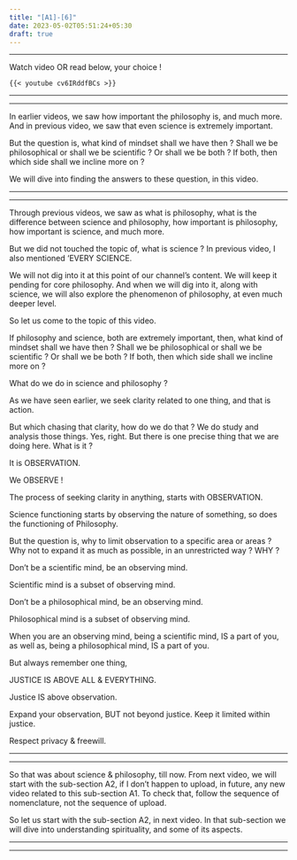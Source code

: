 ```yaml
---
title: "[A1]-[6]"
date: 2023-05-02T05:51:24+05:30
draft: true
---
```


---

Watch video OR read below, your choice !

```
{{< youtube cv6IRddfBCs >}}
```

---

---

In earlier videos, we saw how important the philosophy is, and much more. And in previous video, we saw that even science is extremely important.

But the question is, what kind of mindset shall we have then ? Shall we be philosophical or shall we be scientific ? Or shall we be both ? If both, then which side shall we incline more on ?

We will dive into finding the answers to these question, in this video.

---

---

Through previous videos, we saw as what is philosophy, what is the difference between science and philosophy, how important is philosophy, how important is science, and much more.

But we did not touched the topic of, what is science ? In previous video, I also mentioned ‘EVERY SCIENCE.

We will not dig into it at this point of our channel’s content. We will keep it pending for core philosophy. And when we will dig into it, along with science, we will also explore the phenomenon of philosophy, at even much deeper level.

So let us come to the topic of this video.

If philosophy and science, both are extremely important, then, what kind of mindset shall we have then ? Shall we be philosophical or shall we be scientific ? Or shall we be both ? If both, then which side shall we incline more on ?

What do we do in science and philosophy ?

As we have seen earlier, we seek clarity related to one thing, and that is action.

But which chasing that clarity, how do we do that ? We do study and analysis those things. Yes, right. But there is one precise thing that we are doing here. What is it ?

It is OBSERVATION.

We OBSERVE !

The process of seeking clarity in anything, starts with OBSERVATION.

Science functioning starts by observing the nature of something, so does the functioning of Philosophy.

But the question is, why to limit observation to a specific area or areas ? Why not to expand it as much as possible, in an unrestricted way ?
WHY ?

Don’t be a scientific mind, be an observing mind.

Scientific mind is a subset of observing mind.

Don’t be a philosophical mind, be an observing mind.

Philosophical mind is a subset of observing mind.

When you are an observing mind, being a scientific mind, IS a part of you, as well as, being a philosophical mind, IS a part of you.

But always remember one thing,

JUSTICE IS ABOVE ALL & EVERYTHING.

Justice IS above observation.

Expand your observation, BUT not beyond justice. Keep it limited within justice.

Respect privacy & freewill.

---

---

So that was about science & philosophy, till now. From next video, we will start with the sub-section A2, if I don’t happen to upload, in future, any new video related to this sub-section A1. To check that, follow the sequence of nomenclature, not the sequence of upload.

So let us start with the sub-section A2, in next video. In that sub-section we will dive into understanding spirituality, and some of its aspects.

---

---
